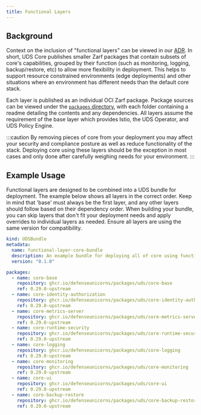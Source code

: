 ```yaml
---
title: Functional Layers
---
```


## Background

Context on the inclusion of "functional layers" can be viewed in our [ADR](https://github.com/defenseunicorns/uds-core/blob/main/adrs/0002-uds-core-functional-layers.md). In short, UDS Core publishes smaller Zarf packages that contain subsets of core's capabilities, grouped by their function (such as monitoring, logging, backup/restore, etc) to allow more flexibility in deployment. This helps to support resource constrained environments (edge deployments) and other situations where an environment has different needs than the default core stack.

Each layer is published as an individual OCI Zarf package. Package sources can be viewed under the [`packages` directory](https://github.com/defenseunicorns/uds-core/tree/main/packages), with each folder containing a readme detailing the contents and any dependencies. All layers assume the requirement of the base layer which provides Istio, the UDS Operator, and UDS Policy Engine.

:::caution
By removing pieces of core from your deployment you may affect your security and compliance posture as well as reduce functionality of the stack. Deploying core using these layers should be the exception in most cases and only done after carefully weighing needs for your environment.
:::

## Example Usage

Functional layers are designed to be combined into a UDS bundle for deployment. The example below shows all layers in the correct order. Keep in mind that 'base' must always be the first layer, and any other layers should follow based on their dependency order. When building your bundle, you can skip layers that don't fit your deployment needs and apply overrides to individual layers as needed. Ensure all layers are using the same version for compatibility.

```yaml
kind: UDSBundle
metadata:
  name: functional-layer-core-bundle
  description: An example bundle for deploying all of core using functional layers
  version: "0.1.0"

packages:
  - name: core-base
    repository: ghcr.io/defenseunicorns/packages/uds/core-base
    ref: 0.29.0-upstream
  - name: core-identity-authorization
    repository: ghcr.io/defenseunicorns/packages/uds/core-identity-authorization
    ref: 0.29.0-upstream
  - name: core-metrics-server
    repository: ghcr.io/defenseunicorns/packages/uds/core-metrics-server
    ref: 0.29.0-upstream
  - name: core-runtime-security
    repository: ghcr.io/defenseunicorns/packages/uds/core-runtime-security
    ref: 0.29.0-upstream
  - name: core-logging
    repository: ghcr.io/defenseunicorns/packages/uds/core-logging
    ref: 0.29.0-upstream
  - name: core-monitoring
    repository: ghcr.io/defenseunicorns/packages/uds/core-monitoring
    ref: 0.29.0-upstream
  - name: core-ui
    repository: ghcr.io/defenseunicorns/packages/uds/core-ui
    ref: 0.29.0-upstream
  - name: core-backup-restore
    repository: ghcr.io/defenseunicorns/packages/uds/core-backup-restore
    ref: 0.29.0-upstream
```
